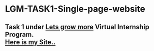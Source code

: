 # LGM-TASK1-Single-page-website
<h2>Task 1 under <a href ="https://letsgrowmore.in/">Lets grow more</a> Virtual Internship Program.<br>
 <a href ="https://zippy-single-page-website.netlify.app/"> Here is my Site..</a>
  
